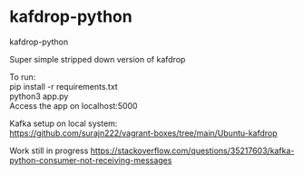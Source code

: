 # kafdrop-python
kafdrop-python

Super simple stripped down version of kafdrop

To run:  
    pip install -r requirements.txt  
    python3 app.py  
    Access the app on localhost:5000

Kafka setup on local system:  
    https://github.com/surajn222/vagrant-boxes/tree/main/Ubuntu-kafdrop

Work still in progress
https://stackoverflow.com/questions/35217603/kafka-python-consumer-not-receiving-messages    







